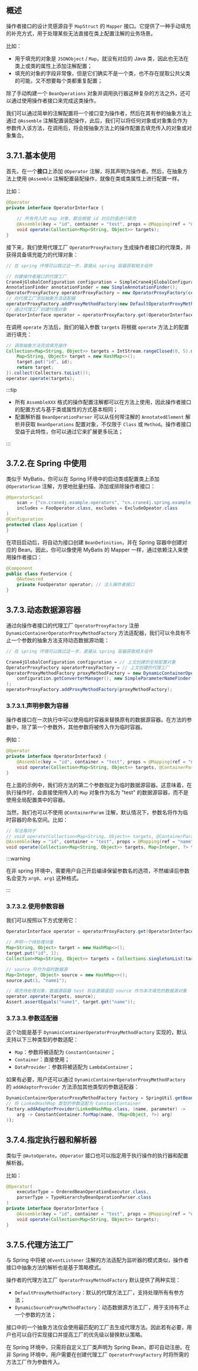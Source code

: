 ## 概述

操作者接口的设计灵感源自于 `MapStruct` 的 `Mapper` 接口。它提供了一种手动填充的补充方式，用于处理某些无法直接在类上配置注解的业务场景。

比如：

- 用于填充的对象是 `JSONObject` / `Map`，就没有对应的 Java 类，因此也无法在类上或类的属性上添加注解配置；
- 填充的对象的字段非常像，但是它们确实不是一个类，也不存在提取公共父类的可能，又不想要每个类都重复配置；

除了手动构建一个 `BeanOperations` 对象并调用执行器这种复杂的方法之外，还可以通过使用操作者接口来完成这类操作。

我们可以通过简单的注解配置将一个接口变为操作者，然后在其有参的抽象方法上通过 `@Assemble` 注解配置装配操作，此后，我们可以将任何对象或对象集合作为参数传入该方法，在调用后，将会按抽象方法上的操作配置去填充传入的对象或对象集合。

## 3.7.1.基本使用

首先，在一个**接口**上添加 `@Operator` 注解，将其声明为操作者。然后，在抽象方法上使用 `@Assemble` 注解配置装配操作，就像在类或类属性上进行配置一样。

比如：

```java
@Operator
private interface OperatorInterface {
    
    // 所有传入的 map 对象，都会根据 id 对应的值进行填充
    @Assemble(key = "id", container = "test", props = @Mapping(ref = "name"))
    void operate(Collection<Map<String, Object>> targets);
}
```

接下来，我们使用代理工厂 `OperatorProxyFactory` 生成操作者接口的代理类，并获得具备填充能力的代理对象：

```java
// 在 spring 环境可以跳过这一步，直接从 spring 容器获取相关组件

// 创建操作者接口的代理工厂
Crane4jGlobalConfiguration configuration = SimpleCrane4jGlobalConfiguration.create();
AnnotationFinder annotationFinder = new SimpleAnnotationFinder();
OperatorProxyFactory operatorProxyFactory = new OperatorProxyFactory(configuration, annotationFinder);
// 向代理工厂添加抽象方法适配器
operatorProxyFactory.addProxyMethodFactory(new DefaultOperatorProxyMethodFactory(configuration.getConverterManager()));
// 通过代理工厂创建代理对象
OperatorInterface operator = operatorProxyFactory.get(OperatorInterface.class);
```

在调用 `operate` 方法后，我们的输入参数 `targets` 将根据 `operate` 方法上的配置进行填充：

~~~java
// 调用抽象方法完成填充操作
Collection<Map<String, Object>> targets = IntStream.rangeClosed(0, 5).mapToObj(id -> {
    Map<String, Object> target = new HashMap<>();
    target.put("id", id);
    return target;
}).collect(Collectors.toList());
operator.operate(targets);
~~~

:::tip

- 所有 `AssembleXXX` 格式的操作配置注解都可以在方法上使用，因此操作者接口的配置方式与基于类或属性的方式基本相同；
- 配置解析器 `BeanOperationParser` 可以从任何带注解的 `AnnotatedElement` 解析并获取 `BeanOperations` 配置对象，不仅限于 `Class` 或 `Method`。操作者接口受益于此特性，你可以通过它来扩展更多玩法；

:::

## 3.7.2.在 Spring 中使用

类似于 MyBatis，你可以在 Spring 环境中的启动类或配置类上添加 `@OperatorScan` 注解，方便地批量扫描、添加或排除操作者接口：

```java
@OperatorScan(
    scan = {"cn.crane4j.example.operators", "cn.crane4j.spring.example.operators"},
    includes = FooOperator.class, excludes = ExcludeOpeator.class
)
@Configuration
protected class Application {
}
```

在项目启动后，将自动为接口创建 `BeanDefinition`，并在 Spring 容器中创建对应的 Bean。因此，你可以像使用 MyBatis 的 Mapper 一样，通过依赖注入来使用操作者接口：

```java
@Component
public class FooService {
    @Autowired
    private FooOperator operator; // 注入操作者接口
}
```

## 3.7.3.动态数据源容器

通过向操作者接口的代理工厂 `OperatorProxyFactory` 注册 `DynamicContainerOperatorProxyMethodFactory` 方法适配器，我们可以令具有不止一个参数的抽象方法支持动态数据源功能：

~~~java
// 在 spring 环境可以跳过这一步，直接从 spring 容器获取相关组件

Crane4jGlobalConfiguration configuration = // 上文创建的全局配置对象
OperatorProxyFactory operatorProxyFactory = // 上文创建的代理工厂
OperatorProxyMethodFactory proxyMethodFactory = new DynamicContainerOperatorProxyMethodFactory(
    configuration.getConverterManager(), new SimpleParameterNameFinder(), new SimpleAnnotationFinder()
);
operatorProxyFactory.addProxyMethodFactory(proxyMethodFactory);
~~~

### 3.7.3.1.声明参数为容器

操作者接口在一次执行中可以使用临时容器来替换原有的数据源容器。在方法的参数中，除了第一个参数外，其他参数将被传入作为临时容器。

例如：

```java
@Operator
private interface OperatorInterface3 {
    @Assemble(key = "id", container = "test", props = @Mapping(ref = "name"))
    void operate(Collection<Map<String, Object>> targets, @ContainerParam("test") Map<Integer, ?> tempData);
}
```

在上面的示例中，我们将方法的第二个参数指定为临时数据源容器。这意味着，在执行操作时，会直接使用传入的 `Map` 对象作为名为 "test" 的数据源容器，而不是使用全局配置类中的容器。

当然，我们也可以不使用 `@ContainerParam` 注解，默认情况下，参数名将作为临时容器的命名空间。比如：

~~~java
// 写法等同于
// void operate(Collection<Map<String, Object>> targets, @ContainerParam("test") Map<Integer, ?> tempData);
@Assemble(key = "id", container = "test", props = @Mapping(ref = "name"))
void operate(Collection<Map<String, Object>> targets, Map<Integer, ?> test);
~~~

:::warning

在非 spring 环境中，需要用户自己开启编译保留参数名的选项，不然编译后参数名会变为 `arg0`、`arg1` 这种格式。

:::

### 3.7.3.2.使用参数容器

我们可以按照以下方式使用它：

```java
OperatorInterface operator = operatorProxyFactory.get(OperatorInterface.class);

// 声明一个待处理对象
Map<String, Object> target = new HashMap<>();
target.put("id", 1);
Collection<Map<String, Object>> targets = Collections.singletonList(target);

// source 将作为临时数据源
Map<Integer, Object> source = new HashMap<>();
source.put(1, "name1");

// 填充待处理对象，数据源容器 test 将会直接返回 source 作为本次填充的数据源对象 
operator.operate(targets, source);
Assert.assertEquals("name1", target.get("name"));
```

### 3.7.3.3.参数适配器

这个功能是基于 `DynamicContainerOperatorProxyMethodFactory` 实现的，默认支持以下三种类型的参数适配：

- `Map`：参数将被适配为 `ConstantContainer`；
- `Container`：直接使用；
- `DataProvider`：参数将被适配为 `LambdaContainer`；

如果有必要，用户还可以通过 `DynamicContainerOperatorProxyMethodFactory` 的 `addAdaptorProvider` 方法添加其他类型的参数适配器：

```java
DynamicContainerOperatorProxyMethodFactory factory = SpringUtil.getBean(DynamicContainerOperatorProxyMethodFactory.class);
// 将 LinkedHashMap 类型的参数适配为 ConstantContainer
factory.addAdaptorProvider(LinkedHashMap.class, (name, parameter) ->
	arg -> ConstantContainer.forMap(name, (Map<Object, ?>) arg)
));
```

## 3.7.4.指定执行器和解析器

类似于 `@AutoOperate`，`@Operator` 接口也可以指定用于执行操作的执行器和配置解析器。

比如：

~~~java
@Operator(
    executorType = OrderedBeanOperationExecutor.class,
    parserType = TypeHierarchyBeanOperationParser.class
)
private interface OperatorInterface {
    @Assemble(key = "id", container = "test", props = @Mapping(ref = "name"))
    void operate(Collection<Map<String, Object>> targets);
}
~~~

## 3.7.5.代理方法工厂

与 Spring 中将被 `@EventListener` 注解的方法适配为监听器的模式类似，操作者接口中抽象方法的解析也是基于策略模式。

操作者的代理方法工厂 `OperatorProxyMethodFactory` 默认提供了两种实现：

- `DefaultProxyMethodFactory`：默认的代理方法工厂，支持处理所有有参方法；
- `DynamicSourceProxyMethodFactory`：动态数据源方法工厂，用于支持有不止一个参数的方法；

接口中的一个抽象方法仅会使用最匹配的工厂去生成代理方法。因此若有必要，用户也可以自行实现接口并提高工厂的优先级以替换默认策略。

在 Spring 环境中，只需将自定义工厂类声明为 Spring Bean，即可自动注册。在非 Spring 环境中，用户需要在创建代理工厂 `OperatorProxyFactory` 时将所需的方法工厂作为参数传入。

